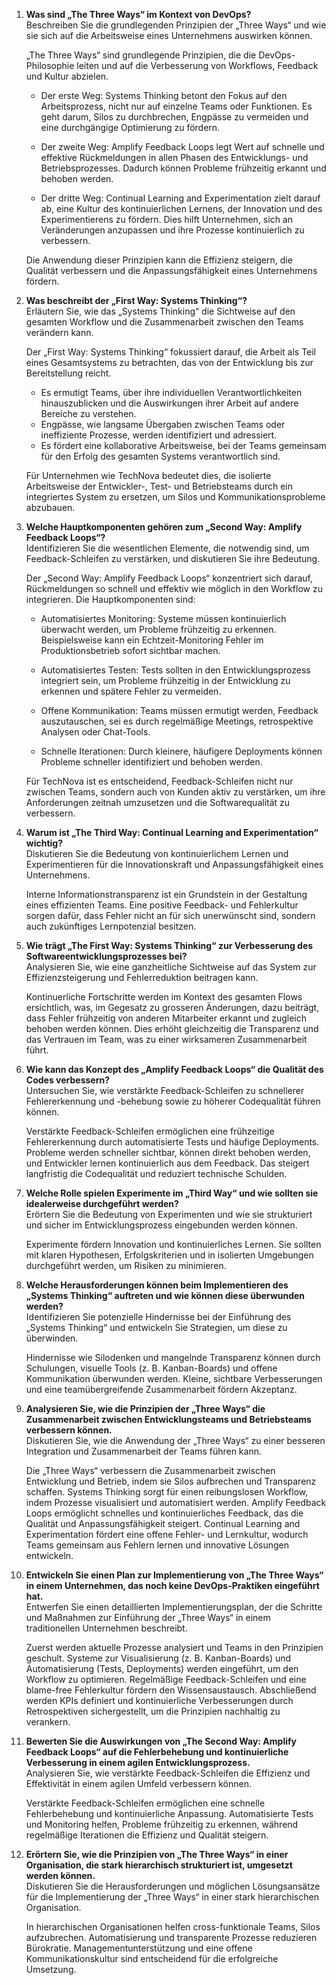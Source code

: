 1. **Was sind „The Three Ways“ im Kontext von DevOps?**  
   Beschreiben Sie die grundlegenden Prinzipien der „Three Ways“ und wie sie sich auf die Arbeitsweise eines Unternehmens auswirken können.

   „The Three Ways“ sind grundlegende Prinzipien, die die DevOps-Philosophie leiten und auf die Verbesserung von Workflows, Feedback und Kultur abzielen.

   - Der erste Weg: Systems Thinking betont den Fokus auf den Arbeitsprozess, nicht nur auf einzelne Teams oder Funktionen. Es geht darum, Silos zu durchbrechen, Engpässe zu vermeiden und eine durchgängige Optimierung zu fördern.

   - Der zweite Weg: Amplify Feedback Loops legt Wert auf schnelle und effektive Rückmeldungen in allen Phasen des Entwicklungs- und Betriebsprozesses. Dadurch können Probleme frühzeitig erkannt und behoben werden.

   - Der dritte Weg: Continual Learning and Experimentation zielt darauf ab, eine Kultur des kontinuierlichen Lernens, der Innovation und des Experimentierens zu fördern. Dies hilft Unternehmen, sich an Veränderungen anzupassen und ihre Prozesse kontinuierlich zu verbessern.

   Die Anwendung dieser Prinzipien kann die Effizienz steigern, die Qualität verbessern und die Anpassungsfähigkeit eines Unternehmens fördern.

2. **Was beschreibt der „First Way: Systems Thinking“?**  
   Erläutern Sie, wie das „Systems Thinking“ die Sichtweise auf den gesamten Workflow und die Zusammenarbeit zwischen den Teams verändern kann.

   Der „First Way: Systems Thinking“ fokussiert darauf, die Arbeit als Teil eines Gesamtsystems zu betrachten, das von der Entwicklung bis zur Bereitstellung reicht.

   - Es ermutigt Teams, über ihre individuellen Verantwortlichkeiten hinauszublicken und die Auswirkungen ihrer Arbeit auf andere Bereiche zu verstehen.
   - Engpässe, wie langsame Übergaben zwischen Teams oder ineffiziente Prozesse, werden identifiziert und adressiert.
   - Es fördert eine kollaborative Arbeitsweise, bei der Teams gemeinsam für den Erfolg des gesamten Systems verantwortlich sind.

   Für Unternehmen wie TechNova bedeutet dies, die isolierte Arbeitsweise der Entwickler-, Test- und Betriebsteams durch ein integriertes System zu ersetzen, um Silos und Kommunikationsprobleme abzubauen.

3. **Welche Hauptkomponenten gehören zum „Second Way: Amplify Feedback Loops“?**  
   Identifizieren Sie die wesentlichen Elemente, die notwendig sind, um Feedback-Schleifen zu verstärken, und diskutieren Sie ihre Bedeutung.

   Der „Second Way: Amplify Feedback Loops“ konzentriert sich darauf, Rückmeldungen so schnell und effektiv wie möglich in den Workflow zu integrieren. Die Hauptkomponenten sind:

   - Automatisiertes Monitoring: Systeme müssen kontinuierlich überwacht werden, um Probleme frühzeitig zu erkennen. Beispielsweise kann ein Echtzeit-Monitoring Fehler im Produktionsbetrieb sofort sichtbar machen.

   - Automatisiertes Testen: Tests sollten in den Entwicklungsprozess integriert sein, um Probleme frühzeitig in der Entwicklung zu erkennen und spätere Fehler zu vermeiden.

   - Offene Kommunikation: Teams müssen ermutigt werden, Feedback auszutauschen, sei es durch regelmäßige Meetings, retrospektive Analysen oder Chat-Tools.

   - Schnelle Iterationen: Durch kleinere, häufigere Deployments können Probleme schneller identifiziert und behoben werden.

   Für TechNova ist es entscheidend, Feedback-Schleifen nicht nur zwischen Teams, sondern auch von Kunden aktiv zu verstärken, um ihre Anforderungen zeitnah umzusetzen und die Softwarequalität zu verbessern.

4. **Warum ist „The Third Way: Continual Learning and Experimentation“ wichtig?**  
   Diskutieren Sie die Bedeutung von kontinuierlichem Lernen und Experimentieren für die Innovationskraft und Anpassungsfähigkeit eines Unternehmens.

   Interne Informationstransparenz ist ein Grundstein in der Gestaltung eines effizienten Teams. Eine positive Feedback- und Fehlerkultur sorgen dafür, dass Fehler nicht an für sich unerwünscht sind, sondern auch zukünftiges Lernpotenzial besitzen.

5. **Wie trägt „The First Way: Systems Thinking“ zur Verbesserung des Softwareentwicklungsprozesses bei?**  
   Analysieren Sie, wie eine ganzheitliche Sichtweise auf das System zur Effizienzsteigerung und Fehlerreduktion beitragen kann.

   Kontinuerliche Fortschritte werden im Kontext des gesamten Flows ersichtlich, was, im Gegesatz zu grosseren Änderungen, dazu beiträgt, dass Fehler frühzeitig von anderen Mitarbeiter erkannt und zugleich behoben werden können. Dies erhöht gleichzeitig die Transparenz und das Vertrauen im Team, was zu einer wirksameren Zusammenarbeit führt.

6. **Wie kann das Konzept des „Amplify Feedback Loops“ die Qualität des Codes verbessern?**  
   Untersuchen Sie, wie verstärkte Feedback-Schleifen zu schnellerer Fehlererkennung und -behebung sowie zu höherer Codequalität führen können.

   Verstärkte Feedback-Schleifen ermöglichen eine frühzeitige Fehlererkennung durch automatisierte Tests und häufige Deployments. Probleme werden schneller sichtbar, können direkt behoben werden, und Entwickler lernen kontinuierlich aus dem Feedback. Das steigert langfristig die Codequalität und reduziert technische Schulden.

7. **Welche Rolle spielen Experimente im „Third Way“ und wie sollten sie idealerweise durchgeführt werden?**  
   Erörtern Sie die Bedeutung von Experimenten und wie sie strukturiert und sicher im Entwicklungsprozess eingebunden werden können.

   Experimente fördern Innovation und kontinuierliches Lernen. Sie sollten mit klaren Hypothesen, Erfolgskriterien und in isolierten Umgebungen durchgeführt werden, um Risiken zu minimieren.

8. **Welche Herausforderungen können beim Implementieren des „Systems Thinking“ auftreten und wie können diese überwunden werden?**  
   Identifizieren Sie potenzielle Hindernisse bei der Einführung des „Systems Thinking“ und entwickeln Sie Strategien, um diese zu überwinden.

   Hindernisse wie Silodenken und mangelnde Transparenz können durch Schulungen, visuelle Tools (z. B. Kanban-Boards) und offene Kommunikation überwunden werden. Kleine, sichtbare Verbesserungen und eine teamübergreifende Zusammenarbeit fördern Akzeptanz.

9. **Analysieren Sie, wie die Prinzipien der „Three Ways“ die Zusammenarbeit zwischen Entwicklungsteams und Betriebsteams verbessern können.**  
   Diskutieren Sie, wie die Anwendung der „Three Ways“ zu einer besseren Integration und Zusammenarbeit der Teams führen kann.

   Die „Three Ways“ verbessern die Zusammenarbeit zwischen Entwicklung und Betrieb, indem sie Silos aufbrechen und Transparenz schaffen. Systems Thinking sorgt für einen reibungslosen Workflow, indem Prozesse visualisiert und automatisiert werden. Amplify Feedback Loops ermöglicht schnelles und kontinuierliches Feedback, das die Qualität und Anpassungsfähigkeit steigert. Continual Learning and Experimentation fördert eine offene Fehler- und Lernkultur, wodurch Teams gemeinsam aus Fehlern lernen und innovative Lösungen entwickeln.

10. **Entwickeln Sie einen Plan zur Implementierung von „The Three Ways“ in einem Unternehmen, das noch keine DevOps-Praktiken eingeführt hat.**  
    Entwerfen Sie einen detaillierten Implementierungsplan, der die Schritte und Maßnahmen zur Einführung der „Three Ways“ in einem traditionellen Unternehmen beschreibt.

    Zuerst werden aktuelle Prozesse analysiert und Teams in den Prinzipien geschult. Systeme zur Visualisierung (z. B. Kanban-Boards) und Automatisierung (Tests, Deployments) werden eingeführt, um den Workflow zu optimieren. Regelmäßige Feedback-Schleifen und eine blame-free Fehlerkultur fördern den Wissensaustausch. Abschließend werden KPIs definiert und kontinuierliche Verbesserungen durch Retrospektiven sichergestellt, um die Prinzipien nachhaltig zu verankern.

11. **Bewerten Sie die Auswirkungen von „The Second Way: Amplify Feedback Loops“ auf die Fehlerbehebung und kontinuierliche Verbesserung in einem agilen Entwicklungsprozess.**  
    Analysieren Sie, wie verstärkte Feedback-Schleifen die Effizienz und Effektivität in einem agilen Umfeld verbessern können.

    Verstärkte Feedback-Schleifen ermöglichen eine schnelle Fehlerbehebung und kontinuierliche Anpassung. Automatisierte Tests und Monitoring helfen, Probleme frühzeitig zu erkennen, während regelmäßige Iterationen die Effizienz und Qualität steigern.

12. **Erörtern Sie, wie die Prinzipien von „The Three Ways“ in einer Organisation, die stark hierarchisch strukturiert ist, umgesetzt werden können.**  
    Diskutieren Sie die Herausforderungen und möglichen Lösungsansätze für die Implementierung der „Three Ways“ in einer stark hierarchischen Organisation.

    In hierarchischen Organisationen helfen cross-funktionale Teams, Silos aufzubrechen. Automatisierung und transparente Prozesse reduzieren Bürokratie. Managementunterstützung und eine offene Kommunikationskultur sind entscheidend für die erfolgreiche Umsetzung.
